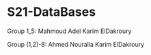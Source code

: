 # S21-DataBases

Group 1_5:
  Mahmoud Adel
  Karim ElDakroury

Group (1,2)-8:
  Ahmed Nouralla
  Karim ElDakroury
